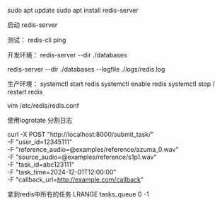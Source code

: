 sudo apt update
sudo apt install redis-server

启动
redis-server


测试：
redis-cli
ping 

开发环境：
redis-server --dir ./databases

<!-- redis-server --port 6381 --bind 0.0.0.0 --dir /data/redis --logfile ./log/redis.log -->
redis-server --dir ./databases --logfile ./logs/redis.log


生产环境：
systemctl start redis 
systemctl enable redis 
systemctl stop / restart redis 


vim /etc/redis/redis.conf

使用logrotate 分割日志



curl -X POST "http://localhost:8000/submit_task/" \
    -F "user_id=12345111" \
    -F "reference_audio=@examples/reference/azuma_0.wav" \
    -F "source_audio=@examples/reference/s1p1.wav" \
    -F "task_id=abc123111" \
    -F "task_time=2024-12-01T12:00:00" \
    -F "callback_url=http://example.com/callback"


拿到redis中所有的任务
LRANGE tasks_queue 0 -1